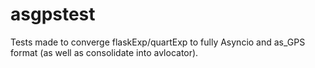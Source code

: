 # asgpstest
Tests made to converge flaskExp/quartExp to fully Asyncio and as_GPS format (as well as consolidate 
into avlocator).
